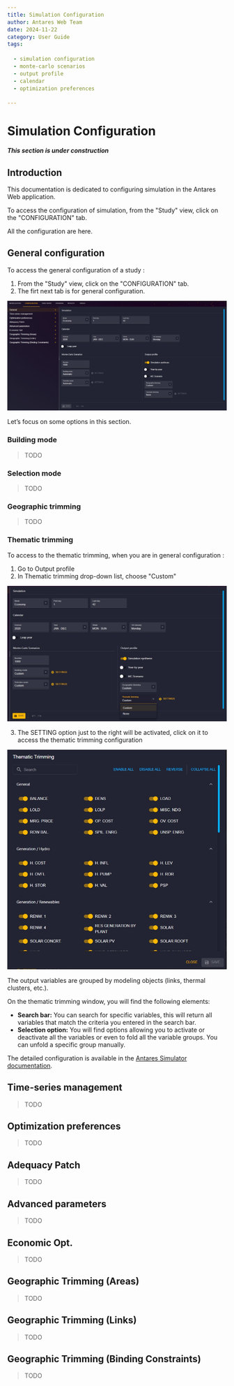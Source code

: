 ```yaml
---
title: Simulation Configuration
author: Antares Web Team
date: 2024-11-22
category: User Guide
tags:

  - simulation configuration
  - monte-carlo scenarios
  - output profile
  - calendar
  - optimization preferences

---
```


# Simulation Configuration
**_This section is under construction_**

## Introduction

This documentation is dedicated to configuring simulation in the Antares Web application.

To access the configuration of simulation, from the "Study" view, click on the "CONFIGURATION" tab.

All the configuration are here.

## General configuration
To access the general configuration of a study :

1. From the "Study" view, click on the "CONFIGURATION" tab.
2. The firt next tab is for general configuration.

![01-configuration-general-tab.png](../../assets/media/user-guide/simulation-configuration/01-configuration-general-tab.png)

Let’s focus on some options in this section.

### Building mode
> TODO

### Selection mode
> TODO

### Geographic trimming
> TODO

### Thematic trimming

To access to the thematic trimming, when you are in general configuration : 
1. Go to Output profile
2. In Thematic trimming drop-down list, choose "Custom"

![01-configuration-general-themmatic-trimming1.png](../../assets/media/user-guide/simulation-configuration/01-configuration-general-themmatic-trimming1.png)

3. The SETTING option just to the right will be activated, click on it to access the thematic trimming configuration

![01-configuration-general-themmatic-trimming2.png](../../assets/media/user-guide/simulation-configuration/01-configuration-general-themmatic-trimming2.png)

The output variables are grouped by modeling objects (links, thermal clusters, etc.).

On the thematic trimming window, you will find the following elements:

- **Search bar:** You can search for specific variables, this will return all variables that match the criteria you entered in the search bar.
- **Selection option:** You will find options allowing you to activate or deactivate all the variables or even to fold all the variable groups. You can unfold a specific group manually.

The detailed configuration is available in the [Antares Simulator documentation](https://antares-simulator.readthedocs.io/en/stable/user-guide/ts-generator/04-parameters/#general-parameters).

## Time-series management
> TODO

## Optimization preferences
> TODO

## Adequacy Patch
> TODO

## Advanced parameters
> TODO

## Economic Opt.
> TODO

## Geographic Trimming (Areas)
> TODO
## Geographic Trimming (Links)
> TODO
## Geographic Trimming (Binding Constraints)
> TODO
